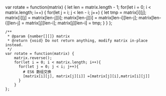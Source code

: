 
var rotate = function(matrix) {
    let len = matrix.length - 1;
    for(let i = 0; i < matrix.length; i++) {
        for(let j = i; j < len - i; j++) {
            let tmp = matrix[i][j];
            matrix[i][j] = matrix[len-j][i];
            matrix[len-j][i] = matrix[len-i][len-j];
            matrix[len-i][len-j] = matrix[j][len-i];
            matrix[j][len-i] = tmp;
        }
    }
};

```
/**
 * @param {number[][]} matrix
 * @return {void} Do not return anything, modify matrix in-place instead.
 */
var rotate = function(matrix) {
    matrix.reverse();
    for(let i = 0; i < matrix.length; i++){
      for(let j = 0; j < i; j++){
        # ES6 数组交换
        [matrix[i][j], matrix[j][i]] =[matrix[j][i],matrix[i][j]]
      }
    }
};
```

